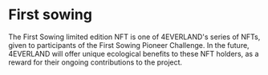 # First sowing

The First Sowing limited edition NFT is one of 4EVERLAND's series of NFTs, given to participants of the First Sowing Pioneer Challenge. In the future, 4EVERLAND will offer unique ecological benefits to these NFT holders, as a reward for their ongoing contributions to the project.
